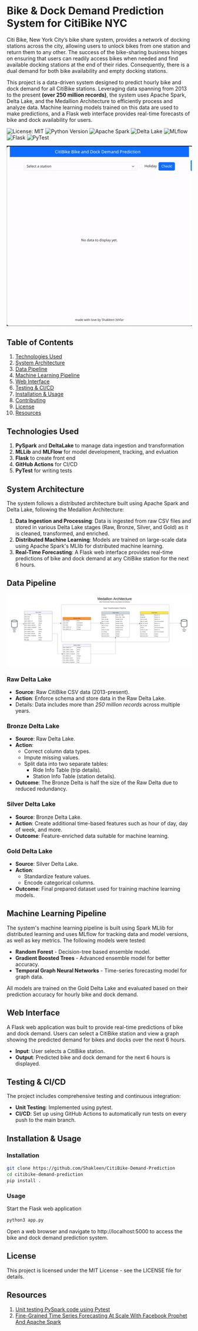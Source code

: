 # Bike & Dock Demand Prediction System for CitiBike NYC

Citi Bike, New York City’s bike share system, provides a network of docking stations across the city, allowing users to unlock bikes from one station and return them to any other. The success of the bike-sharing business hinges on ensuring that users can readily access bikes when needed and find available docking stations at the end of their rides. Consequently, there is a dual demand for both bike availability and empty docking stations. 

This project is a data-driven system designed to predict hourly bike and dock demand for all CitiBike stations. Leveraging data spanning from 2013 to the present **(over 250 million records)**, the system uses Apache Spark, Delta Lake, and the Medallion Architecture to efficiently process and analyze data. Machine learning models trained on this data are used to make predictions, and a Flask web interface provides real-time forecasts of bike and dock availability for users.

![License: MIT](https://img.shields.io/badge/License-MIT-blue.svg)
![Python Version](https://img.shields.io/badge/Python-3.8%2B-blue)
![Apache Spark](https://img.shields.io/badge/Apache%20Spark-Cluster%20Computing-orange)
![Delta Lake](https://img.shields.io/badge/Delta%20Lake-Data%20Lake-blue)
![MLflow](https://img.shields.io/badge/MLflow-Tracking%20Experiment-blue)
![Flask](https://img.shields.io/badge/Flask-Web%20Framework-lightgrey)
![PyTest](https://img.shields.io/badge/PyTest-Testing-green)

<center><img src="Diagrams/AppDemo.gif"/></center>

## Table of Contents

1. [Technologies Used](#technologies-used)
1. [System Architecture](#system-architecture)
1. [Data Pipeline](#data-pipeline)
1. [Machine Learning Pipeline](#machine-learning-pipeline)
1. [Web Interface](#web-interface)
1. [Testing & CI/CD](#testing--cicd)
1. [Installation & Usage](#installation--usage)
1. [Contributing](#contributing)
1. [License](#license)
1. [Resources](#resources)

## Technologies Used
1. **PySpark** and **DeltaLake** to manage data ingestion and transformation
1. **MLLib** and **MLFlow** for model development, tracking, and evluation
1. **Flask** to create front end
1. **GitHub Actions** for CI/CD
1. **PyTest** for writing tests

## System Architecture

The system follows a distributed architecture built using Apache Spark and Delta Lake, following the Medallion Architecture:

1. **Data Ingestion and Processing**: Data is ingested from raw CSV files and stored in various Delta Lake stages (Raw, Bronze, Silver, and Gold) as it is cleaned, transformed, and enriched.
1. **Distributed Machine Learning**: Models are trained on large-scale data using Apache Spark's MLlib for distributed machine learning.
1. **Real-Time Forecasting**: A Flask web interface provides real-time predictions of bike and dock demand at any CitiBike station for the next 6 hours.

## Data Pipeline

![Medallion Data Architecture](Diagrams/Medallion_Architecture.jpeg)

### Raw Delta Lake
* **Source**: Raw CitiBike CSV data (2013-present).
* **Action**: Enforce schema and store data in the Raw Delta Lake.
* Details: Data includes more than _250 million records_ across multiple years.

### Bronze Delta Lake
* **Source**: Raw Delta Lake.
* **Action**: 
    * Correct column data types.
    * Impute missing values.
    * Split data into two separate tables:
        * Ride Info Table (trip details).
        * Station Info Table (station details).
* **Outcome**: The Bronze Delta is half the size of the Raw Delta due to reduced redundancy.

### Silver Delta Lake
* **Source**: Bronze Delta Lake.
* **Action**: Create additional time-based features such as hour of day, day of week, and more.
* **Outcome**: Feature-enriched data suitable for machine learning.

### Gold Delta Lake
* **Source**: Silver Delta Lake.
* **Action**:
    * Standardize feature values.
    * Encode categorical columns.
* **Outcome**: Final prepared dataset used for training machine learning models.

## Machine Learning Pipeline
The system's machine learning pipeline is built using Spark MLlib for distributed learning and uses MLflow for tracking data and model versions, as well as key metrics. The following models were tested:

* **Random Forest** - Decision-tree based ensemble model.
* **Gradient Boosted Trees** - Advanced ensemble model for better accuracy.
* **Temporal Graph Neural Networks** - Time-series forecasting model for graph data.

All models are trained on the Gold Delta Lake and evaluated based on their prediction accuracy for hourly bike and dock demand.

## Web Interface
A Flask web application was built to provide real-time predictions of bike and dock demand. Users can select a CitiBike station and view a graph showing the predicted demand for bikes and docks over the next 6 hours.

* **Input**: User selects a CitiBike station.
* **Output**: Predicted bike and dock demand for the next 6 hours is displayed.

## Testing & CI/CD

The project includes comprehensive testing and continuous integration:

* **Unit Testing**: Implemented using pytest.
* **CI/CD**: Set up using GitHub Actions to automatically run tests on every push to the main branch.

## Installation & Usage

### Installation

```bash
git clone https://github.com/Shakleen/CitiBike-Demand-Prediction
cd citibike-demand-prediction
pip install .
```

### Usage
Start the Flask web application
```bash
python3 app.py
```

Open a web browser and navigate to http://localhost:5000 to access the bike and dock demand prediction system.

## License
This project is licensed under the MIT License - see the LICENSE file for details.

## Resources
1. [Unit testing PySpark code using Pytest](https://engineeringfordatascience.com/posts/pyspark_unit_testing_with_pytest/)
1. [Fine-Grained Time Series Forecasting At Scale With Facebook Prophet And Apache Spark](https://www.databricks.com/blog/2020/01/27/time-series-forecasting-prophet-spark.html)